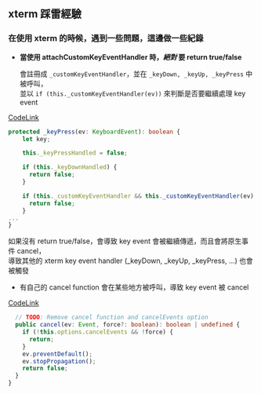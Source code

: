 
## xterm 踩雷經驗
### 在使用 xterm 的時候，遇到一些問題，這邊做一些紀錄

- **當使用 attachCustomKeyEventHandler 時，_絕對_ 要 return true/false**


  會註冊成 `_customKeyEventHandler`，並在 `_keyDown, _keyUp, _keyPress` 中被呼叫，  
  並以 `if (this._customKeyEventHandler(ev))` 來判斷是否要繼續處理 key event

[CodeLink](https://github.com/xtermjs/xterm.js/blob/6e351dd4ac23235c587dbf4af4cac737965cb7cd/src/browser/Terminal.ts#L1102)

```typescript
protected _keyPress(ev: KeyboardEvent): boolean {
    let key;

    this._keyPressHandled = false;

    if (this._keyDownHandled) {
      return false;
    }

    if (this._customKeyEventHandler && this._customKeyEventHandler(ev) === false) {
      return false;
    }
...
}
```

  如果沒有 return true/false，會導致 key event 會被繼續傳遞，而且會將原生事件 cancel，  
  導致其他的 xterm key event handler (_keyDown, _keyUp, _keyPress, ...) 也會被觸發


- 有自己的 cancel function 會在某些地方被呼叫，導致 key event 被 cancel

[CodeLink](https://github.com/xtermjs/xterm.js/blob/6e351dd4ac23235c587dbf4af4cac737965cb7cd/src/browser/Terminal.ts#L1306)

```typescript
  // TODO: Remove cancel function and cancelEvents option
  public cancel(ev: Event, force?: boolean): boolean | undefined {
    if (!this.options.cancelEvents && !force) {
      return;
    }
    ev.preventDefault();
    ev.stopPropagation();
    return false;
  }
}
```


